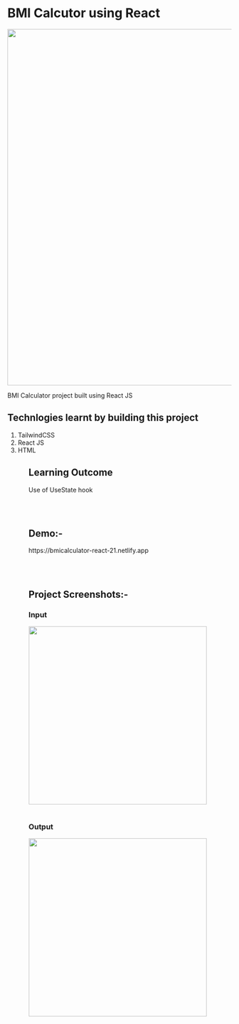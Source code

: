 <h1>BMI Calcutor using React</h1>

<img src="https://res.cloudinary.com/dpvxflhvr/image/upload/v1632249016/bmicalculator-react-2021_bwkg6n.png" width="800"/>

BMI Calculator project built using React JS

<h2>Technlogies learnt by building this project</h2>
<ol>
<li>TailwindCSS</li>
<li>React JS</li>
<li>HTML</li>
<ol>

<h2>Learning Outcome</h2>
<p>Use of UseState hook<p>
<br></br>
<h2>Demo:-</h2>
https://bmicalculator-react-21.netlify.app


<br></br>
<h2>Project Screenshots:-</h2>
<h3>Input</h3>
<img src="https://res.cloudinary.com/dpvxflhvr/image/upload/v1632250981/Screenshot_32_rova1i.png" height="400px"/>
<br></br>
<h3>Output</h3>
<img src="https://res.cloudinary.com/dpvxflhvr/image/upload/v1632250981/Screenshot_33_u1lrwj.png" height="400px"/>
